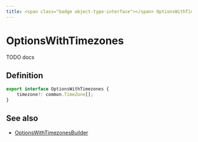 ```yaml
---
title: <span class="badge object-type-interface"></span> OptionsWithTimezones
---
```

# <span class="badge object-type-interface"></span> OptionsWithTimezones

TODO docs

## Definition

```typescript
export interface OptionsWithTimezones {
	timezone?: common.TimeZone[];
}

```
## See also

 * <span class="badge builder"></span> [OptionsWithTimezonesBuilder](./builder-OptionsWithTimezonesBuilder.md)
